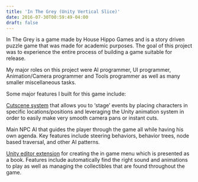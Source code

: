 ```yaml
---
title: 'In The Grey (Unity Vertical Slice)'
date: 2016-07-30T00:59:49-04:00
draft: false
---
```


In The Grey is a game made by House Hippo Games and is a story driven puzzle game that was made for academic purposes. The goal of this project was to experience the entire process of building a game suitable for release.

My major roles on this project were AI programmer, UI programmer, Animation/Camera programmer and Tools programmer as well as many smaller miscellaneous tasks.

Some major features I built for this game include:

[Cutscene system](https://github.com/zacyzacy/Cinematic-Camera-Controller-Unity) that allows you to ‘stage’ events by placing characters in specific locations/positions and leveraging the Unity animation system in order to easily make very smooth camera pans or instant cuts.

Main NPC AI that guides the player through the game all while having his own agenda. Key features include steering behaviors, behavior trees, node based traversal, and other AI patterns.

[Unity editor extension](https://gist.github.com/zacyzacy/aa9746cb7fe2a78935f7c9182dd37b8b) for creating the in game menu which is presented as a book. Features include automatically find the right sound and animations to play as well as managing the collectibles that are found throughout the game.


